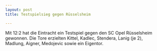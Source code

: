 ```yaml
---
layout: post
title: Testspielsieg gegen Rüsselsheim

---
```


Mit 12:2 hat die Eintracht ein Testspiel gegen den SC Opel Rüsselsheim gewonnen. Die Tore erzielten Kittel, Kadlec, Stendera, Lanig (je 2), Madlung, Aigner, Medojevic sowie ein Eigentor.


